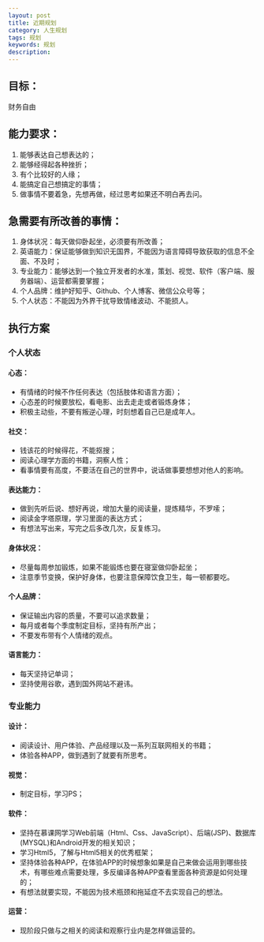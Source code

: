 ```yaml
---
layout: post
title: 近期规划
category: 人生规划
tags: 规划
keywords: 规划
description: 
---
```


## 目标：  
财务自由  

## 能力要求：  
1. 能够表达自己想表达的；  
2. 能够经得起各种挫折；  
3. 有个比较好的人缘；  
4. 能搞定自己想搞定的事情；  
5. 做事情不要着急，先想再做，经过思考如果还不明白再去问。    

## 急需要有所改善的事情：
1. 身体状况：每天做仰卧起坐，必须要有所改善；  
2. 英语能力：保证能够做到知识无国界，不能因为语言障碍导致获取的信息不全面、不及时；  
3. 专业能力：能够达到一个独立开发者的水准，策划、视觉、软件（客户端、服务器端）、运营都需要掌握；  
4. 个人品牌：维护好知乎、Github、个人博客、微信公众号等；
5. 个人状态：不能因为外界干扰导致情绪波动、不能损人。

## 执行方案  

### 个人状态  

#### 心态：
+ 有情绪的时候不作任何表达（包括肢体和语言方面）；  
+ 心态差的时候要放松，看电影、出去走走或者锻炼身体；  
+ 积极主动些，不要有叛逆心理，时刻想着自己已是成年人。  
  
#### 社交：  
+ 钱该花的时候得花，不能抠搜；  
+ 阅读心理学方面的书籍，洞察人性；
+ 看事情要有高度，不要活在自己的世界中，说话做事要想想对他人的影响。  
  
#### 表达能力：  
+ 做到先听后说、想好再说，增加大量的阅读量，提炼精华，不罗嗦；
+ 阅读金字塔原理，学习里面的表达方式；  
+ 有想法写出来，写完之后多改几次，反复练习。
  
#### 身体状况：
+ 尽量每周参加锻炼，如果不能锻炼也要在寝室做仰卧起坐；  
+ 注意季节变换，保护好身体，也要注意保障饮食卫生，每一顿都要吃。
  
#### 个人品牌：
+ 保证输出内容的质量，不要可以追求数量；
+ 每月或者每个季度制定目标，坚持有所产出；
+ 不要发布带有个人情绪的观点。
  
#### 语言能力：
+ 每天坚持记单词；
+ 坚持使用谷歌，遇到国外网站不避讳。  

### 专业能力    

#### 设计：
+ 阅读设计、用户体验、产品经理以及一系列互联网相关的书籍；
+ 体验各种APP，做到遇到了就要有所思考。
  
#### 视觉：
+ 制定目标，学习PS；
  
#### 软件：
+ 坚持在慕课网学习Web前端（Html、Css、JavaScript）、后端(JSP)、数据库(MYSQL)和Android开发的相关知识；
+ 学习Html5，了解与Html5相关的优秀框架；
+ 坚持体验各种APP，在体验APP的时候想象如果是自己来做会运用到哪些技术，有哪些难点需要处理，多反编译各种APP查看里面各种资源是如何处理的；  
+ 有想法就要实现，不能因为技术瓶颈和拖延症不去实现自己的想法。
  
#### 运营：
+ 现阶段只做与之相关的阅读和观察行业内是怎样做运营的。  